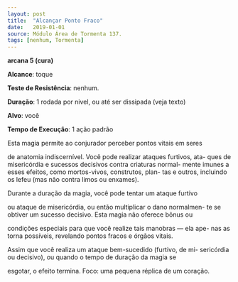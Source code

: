 ```yaml
---
layout: post
title:  "Alcançar Ponto Fraco"
date:   2019-01-01
source: Módulo Área de Tormenta 137.
tags: [nenhum, Tormenta]
---
```


**arcana 5 (cura)**

**Alcance**: toque

**Teste de Resistência**: nenhum.

**Duração**: 1 rodada por nivel, ou até ser dissipada (veja texto)

**Alvo**: você

**Tempo de Execução**: 1 ação padrão

Esta magia permite ao conjurador perceber pontos vitais em seres

de anatomia indiscernível. Você pode realizar ataques furtivos, ata-
ques de misericórdia e sucessos decisivos contra criaturas normal-
mente imunes a esses efeitos, como mortos-vivos, construtos, plan-
tas e outros, incluindo os lefeu (mas não contra limos ou enxames).

Durante a duração da magia, você pode tentar um ataque furtivo

ou ataque de misericórdia, ou então multiplicar o dano normalmen-
te se obtiver um sucesso decisivo. Esta magia não oferece bônus ou

condições especiais para que você realize tais manobras — ela ape-
nas as torna possíveis, revelando pontos fracos e órgãos vitais.

Assim que você realiza um ataque bem-sucedido (furtivo, de mi-
sericórdia ou decisivo), ou quando o tempo de duração da magia se

esgotar, o efeito termina.
Foco: uma pequena réplica de um coração.
